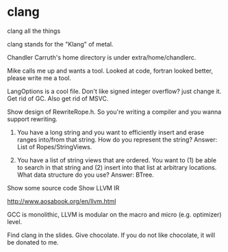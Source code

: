 # clang

clang all the things

clang stands for the "Klang" of metal.

Chandler Carruth's home directory is under extra/home/chandlerc.

Mike calls me up and wants a tool. Looked at code, fortran looked better, please write me a tool.

LangOptions is a cool file. Don't like signed integer overflow? just change it. Get rid of GC. Also get rid of MSVC.

Show design of RewriteRope.h. So you're writing a compiler and you wanna support rewriting.

1. You have a long string and you want to efficiently insert and erase ranges
into/from that string. How do you represent the string? Answer: List of
Ropes/StringViews.

2. You have a list of string views that are ordered. You want to (1) be able to
search in that string and (2) insert into that list at arbitrary locations. What
data structure do you use? Answer: BTree.

Show some source code
Show LLVM IR

http://www.aosabook.org/en/llvm.html

GCC is monolithic, LLVM is modular on the macro and micro (e.g. optimizer) level.

Find clang in the slides. Give chocolate. If you do not like chocolate, it will
be donated to me.
